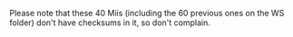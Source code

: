 Please note that these 40 Miis (including the 60 previous ones on the WS folder) don't have checksums in it, so don't complain.
